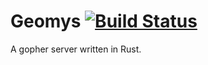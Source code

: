 # Geomys [![Build Status](https://travis-ci.org/nokaa/geomys.svg?branch=master)](https://travis-ci.org/nokaa/geomys)

A gopher server written in Rust.
